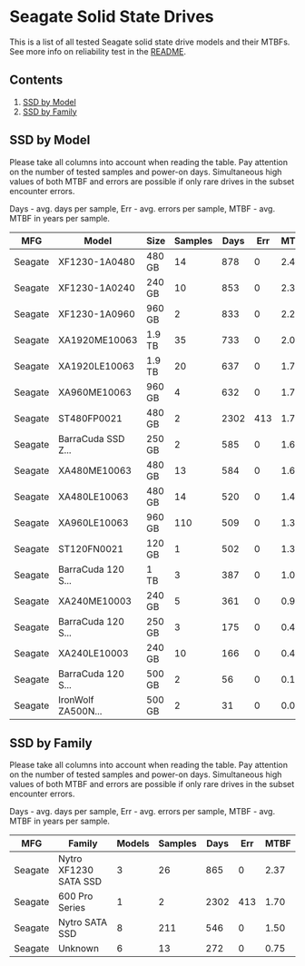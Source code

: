 Seagate Solid State Drives
==========================

This is a list of all tested Seagate solid state drive models and their MTBFs. See
more info on reliability test in the [README](https://github.com/linuxhw/EnterpriseDrive).

Contents
--------

1. [ SSD by Model  ](#ssd-by-model)
2. [ SSD by Family ](#ssd-by-family)

SSD by Model
------------

Please take all columns into account when reading the table. Pay attention on the
number of tested samples and power-on days. Simultaneous high values of both MTBF
and errors are possible if only rare drives in the subset encounter errors.

Days - avg. days per sample,
Err  - avg. errors per sample,
MTBF - avg. MTBF in years per sample.

| MFG       | Model              | Size   | Samples | Days  | Err   | MTBF |
|-----------|--------------------|--------|---------|-------|-------|------|
| Seagate   | XF1230-1A0480      | 480 GB | 14      | 878   | 0     | 2.41   |
| Seagate   | XF1230-1A0240      | 240 GB | 10      | 853   | 0     | 2.34   |
| Seagate   | XF1230-1A0960      | 960 GB | 2       | 833   | 0     | 2.28   |
| Seagate   | XA1920ME10063      | 1.9 TB | 35      | 733   | 0     | 2.01   |
| Seagate   | XA1920LE10063      | 1.9 TB | 20      | 637   | 0     | 1.75   |
| Seagate   | XA960ME10063       | 960 GB | 4       | 632   | 0     | 1.73   |
| Seagate   | ST480FP0021        | 480 GB | 2       | 2302  | 413   | 1.70   |
| Seagate   | BarraCuda SSD Z... | 250 GB | 2       | 585   | 0     | 1.60   |
| Seagate   | XA480ME10063       | 480 GB | 13      | 584   | 0     | 1.60   |
| Seagate   | XA480LE10063       | 480 GB | 14      | 520   | 0     | 1.43   |
| Seagate   | XA960LE10063       | 960 GB | 110     | 509   | 0     | 1.39   |
| Seagate   | ST120FN0021        | 120 GB | 1       | 502   | 0     | 1.38   |
| Seagate   | BarraCuda 120 S... | 1 TB   | 3       | 387   | 0     | 1.06   |
| Seagate   | XA240ME10003       | 240 GB | 5       | 361   | 0     | 0.99   |
| Seagate   | BarraCuda 120 S... | 250 GB | 3       | 175   | 0     | 0.48   |
| Seagate   | XA240LE10003       | 240 GB | 10      | 166   | 0     | 0.46   |
| Seagate   | BarraCuda 120 S... | 500 GB | 2       | 56    | 0     | 0.16   |
| Seagate   | IronWolf ZA500N... | 500 GB | 2       | 31    | 0     | 0.09   |

SSD by Family
-------------

Please take all columns into account when reading the table. Pay attention on the
number of tested samples and power-on days. Simultaneous high values of both MTBF
and errors are possible if only rare drives in the subset encounter errors.

Days - avg. days per sample,
Err  - avg. errors per sample,
MTBF - avg. MTBF in years per sample.

| MFG       | Family                 | Models | Samples | Days  | Err   | MTBF |
|-----------|------------------------|--------|---------|-------|-------|------|
| Seagate   | Nytro XF1230 SATA SSD  | 3      | 26      | 865   | 0     | 2.37   |
| Seagate   | 600 Pro Series         | 1      | 2       | 2302  | 413   | 1.70   |
| Seagate   | Nytro SATA SSD         | 8      | 211     | 546   | 0     | 1.50   |
| Seagate   | Unknown                | 6      | 13      | 272   | 0     | 0.75   |
